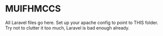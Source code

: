 MUIFHMCCS
=========

All Laravel files go here. Set up your apache config to point to THIS folder. Try not to clutter it too much, Laravel is bad enough already.
